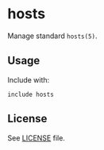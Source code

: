 # hosts

Manage standard `hosts(5)`.

## Usage

Include with:
```
include hosts
```

## License

See [LICENSE](LICENSE) file.
